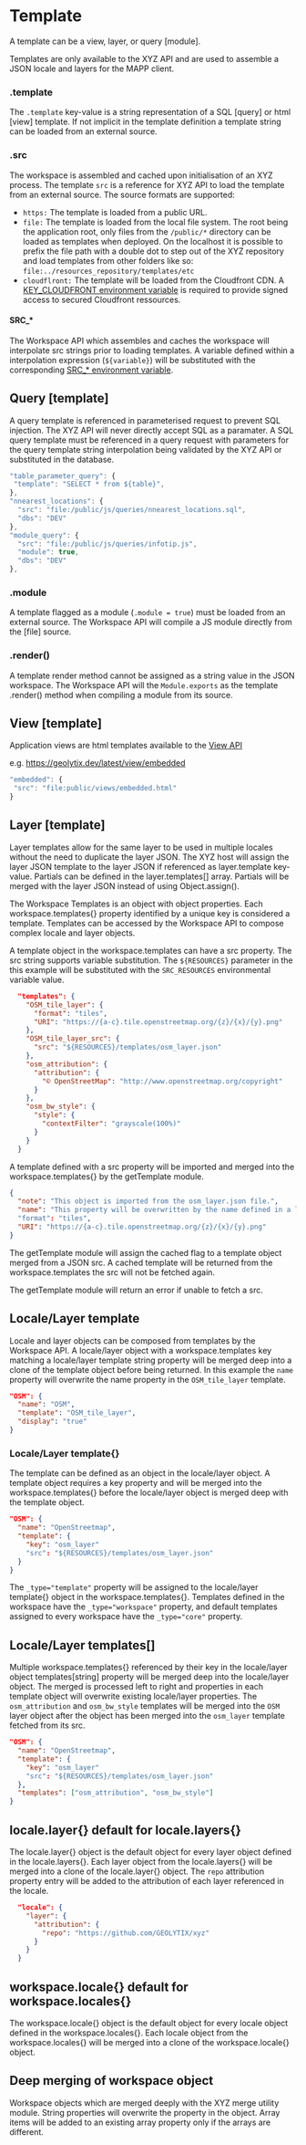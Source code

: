 # Template

A template can be a view, layer, or query [module].

Templates are only available to the XYZ API and are used to assemble a JSON locale and layers for the MAPP client.

### .template

The `.template` key-value is a string representation of a SQL [query] or html [view] template. If not implicit in the template definition a template string can be loaded from an external source.

### .src

The workspace is assembled and cached upon initialisation of an XYZ process. The template `src` is a reference for XYZ API to load the template from an external source. The source formats are supported:

- `https:` The template is loaded from a public URL.
- `file:` The template is loaded from the local file system. The root being the application root, only files from the `/public/*` directory can be loaded as templates when deployed. On the localhost it is possible to prefix the file path with a double dot to step out of the XYZ repository and load templates from other folders like so: `file:../resources_repository/templates/etc`
- `cloudflront:` The template will be loaded from the Cloudfront CDN. A [KEY_CLOUDFRONT environment variable](https://github.com/GEOLYTIX/xyz/wiki/Process-Environment#key_cloudfront) is required to provide signed access to secured Cloudfront ressources.

#### SRC\_\*

The Workspace API which assembles and caches the workspace will interpolate src strings prior to loading templates. A variable defined within a interpolation expression (`${variable}`) will be substituted with the corresponding [SRC\_\* environment variable](https://github.com/GEOLYTIX/xyz/wiki/Process-Environment#src_).

## Query [template]

A query template is referenced in parameterised request to prevent SQL injection. The XYZ API will never directly accept SQL as a paramater. A SQL query template must be referenced in a query request with parameters for the query template string interpolation being validated by the XYZ API or substituted in the database.

```js
"table_parameter_query": {
 "template": "SELECT * from ${table}",
},
"nnearest_locations": {
  "src": "file:/public/js/queries/nnearest_locations.sql",
  "dbs": "DEV"
},
"module_query": {
  "src": "file:/public/js/queries/infotip.js",
  "module": true,
  "dbs": "DEV"
},
```

### .module

A template flagged as a module (`.module = true`) must be loaded from an external source. The Workspace API will compile a JS module directly from the [file] source.

### .render()

A template render method cannot be assigned as a string value in the JSON workspace. The Workspace API will the `Module.exports` as the template .render() method when compiling a module from its source.

## View [template]

Application views are html templates available to the [View API](https://github.com/GEOLYTIX/xyz/wiki/XYZ---API#viewtemplate)

e.g. https://geolytix.dev/latest/view/embedded

```js
"embedded": {
 "src": "file:public/views/embedded.html"
}
```

## Layer [template]

Layer templates allow for the same layer to be used in multiple locales without the need to duplicate the layer JSON. The XYZ host will assign the layer JSON template to the layer JSON if referenced as layer.template key-value. Partials can be defined in the layer.templates[] array. Partials will be merged with the layer JSON instead of using Object.assign().


The Workspace Templates is an object with object properties. Each workspace.templates{} property identified by a unique key is considered a template. Templates can be accessed by the Workspace API to compose complex locale and layer objects.

A template object in the workspace.templates can have a src property. The src string supports variable substitution. The `${RESOURCES}` parameter in the this example will be substituted with the `SRC_RESOURCES` environmental variable value.

```json
  "templates": {
    "OSM_tile_layer": {
      "format": "tiles",
      "URI": "https://{a-c}.tile.openstreetmap.org/{z}/{x}/{y}.png"
    },
    "OSM_tile_layer_src": {
      "src": "${RESOURCES}/templates/osm_layer.json"
    },
    "osm_attribution": {
      "attribution": {
        "© OpenStreetMap": "http://www.openstreetmap.org/copyright"
      }
    },
    "osm_bw_style": {
      "style": {
        "contextFilter": "grayscale(100%)"
      }
    }
  }
```

A template defined with a src property will be imported and merged into the workspace.templates{} by the getTemplate module.

```json
{
  "note": "This object is imported from the osm_layer.json file.",
  "name": "This property will be overwritten by the name defined in a layer object."
  "format": "tiles",
  "URI": "https://{a-c}.tile.openstreetmap.org/{z}/{x}/{y}.png"
}
```

The getTemplate module will assign the cached flag to a template object merged from a JSON src. A cached template will be returned from the workspace.templates the src will not be fetched again.

The getTemplate module will return an error if unable to fetch a src.

## Locale/Layer template

Locale and layer objects can be composed from templates by the Workspace API. A locale/layer object with a workspace.templates key matching a locale/layer template string property will be merged deep into a clone of the template object before being returned. In this example the `name` property will overwrite the name property in the `OSM_tile_layer` template.

```json
"OSM": {
  "name": "OSM",
  "template": "OSM_tile_layer",
  "display": "true"
}
```

### Locale/Layer template{}

The template can be defined as an object in the locale/layer object. A template object requires a key property and will be merged into the workspace.templates{} before the locale/layer object is merged deep with the template object.
```json
"OSM": {
  "name": "OpenStreetmap",
  "template": {
    "key": "osm_layer"
    "src": "${RESOURCES}/templates/osm_layer.json"
  }
}
```

The `_type="template"` property will be assigned to the locale/layer template{} object in the workspace.templates{}. Templates defined in the workspace have the `_type="workspace"` property, and default templates assigned to every workspace have the `_type="core"` property.

## Locale/Layer templates[]

Multiple workspace.templates{} referenced by their key in the locale/layer object templates[string] property will be merged deep into the locale/layer object. The merged is processed left to right and properties in each template object will overwrite existing locale/layer properties. The `osm_attribution` and `osm_bw_style` templates will be merged into the `OSM` layer object after the object has been merged into the `osm_layer` template fetched from its src.

```json
"OSM": {
  "name": "OpenStreetmap",
  "template": {
    "key": "osm_layer"
    "src": "${RESOURCES}/templates/osm_layer.json"
  },
  "templates": ["osm_attribution", "osm_bw_style"]
}
```

## locale.layer{} default for locale.layers{}

The locale.layer{} object is the default object for every layer object defined in the locale.layers{}. Each layer object from the locale.layers{} will be merged into a clone of the locale.layer{} object. The `repo` attribution property entry will be added to the attribution of each layer referenced in the locale.
```json
  "locale": {
    "layer": {
      "attribution": {
        "repo": "https://github.com/GEOLYTIX/xyz"
      }
    }
  }
```

## workspace.locale{} default for workspace.locales{}

The workspace.locale{} object is the default object for every locale object defined in the workspace.locales{}. Each locale object from the workspace.locales{} will be merged into a clone of the workspace.locale{} object.

## Deep merging of workspace object

Workspace objects which are merged deeply with the XYZ merge utility module. String properties will overwrite the property in the object. Array items will be added to an existing array property only if the arrays are different.